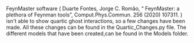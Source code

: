 FeynMaster software ( Duarte Fontes, Jorge C. Romão, “ FeynMaster: a plethora of Feynman tools”, Comput.Phys.Commun. 256 (2020) 107311. ) isn't able to show quartic ghost interactions, so a few changes have been made. All these changes can be found in the Quartic_Changes.py file. The different models that have been created,can be found in the Models folder.
